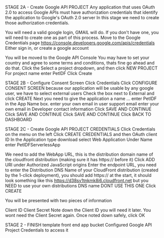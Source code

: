 STAGE 2A - Create Google API PROJECT
Any application that uses OAuth 2.0 to access Google APIs must have authorization credentials that identify the application to Google's OAuth 2.0 server
In this stage we need to create those authorization credentials.

You will need a valid google login, GMAIL will do.
If you don't have one, you will need to create one as part of this process.
Move to the Google Credentials page <https://console.developers.google.com/apis/credentials>
Either sign in, or create a google account

You will be moved to the Google API Console
You may have to set your country and agree to some terms and conditions, thats fine go ahead and do that.
Click the Select a project dropdown, and then click NEW PROJECT
For project name enter PetIDF
Click Create

STAGE 2B - Configure Consent Screen
Click Credentials
Click CONFIGURE CONSENT SCREEN
because our application will be usable by any google user, we have to select external users
Check the box next to External and click CREATE
Next you need to give the application a name ... enter PetIDF in the App Name box.
enter your own email in user support email
enter your own email in Developer contact information
Click SAVE AND CONTINUE
Click SAVE AND CONTINUE
Click SAVE AND CONTINUE
Click BACK TO DASHBOARD

STAGE 2C - Create Google API PROJECT CREDENTIALS
Click Credentials on the menu on the left
Click CREATE CREDENTIALS and then OAuth client ID
In the Application type download select Web Application
Under Name enter PetIDFServerlessApp

We need to add the WebApp URL, this is the distribution domain name of the cloudfront distribution (making sure it has https:// before it)
Click ADD URI under Authorized JavaScript origins
Enter the endpoint URL, you need to enter the Distribution DNS Name of your CloudFront distribution (created by the 1-click deployment), you should add https:// at the start, it should look something like this <https://d38sv1tnkmk8i6.cloudfront.net> but you NEED to use your own distributions DNS name DONT USE THIS ONE
Click CREATE

You will be presented with two pieces of information

Client ID
Client Secret
Note down the Client ID you will need it later.
You wont need the Client Secret again.
Once noted down safely, click OK

STAGE 2 - FINISH
template front end app bucket
Configured Google API Project
Credentials to access it

